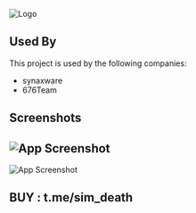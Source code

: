 
![Logo](https://sun9-17.userapi.com/impg/CJZRe3zzA03TxVyxVPaQop3XgWCZ_1N0mAgSRA/_jrAqtiIS00.jpg?size=680x240&quality=95&sign=c6cfedb3b6a16c109116de1e123e7575&type=album)

## Used By

This project is used by the following companies:

- synaxware
- 676Team

## Screenshots

![App Screenshot](https://i.ibb.co/gysLQnS/d3-Zp-QXZN4-KQ.jpg) 
------
![App Screenshot](https://sun9-28.userapi.com/impg/y3SZVSxcnk4fEMcAKFbPcqkAkjuLderInrVpiw/01KhL1tfeV0.jpg?size=580x256&quality=96&sign=669af2acedd6261ed0598bcf3f59e93c&type=album)

## BUY : t.me/sim_death

